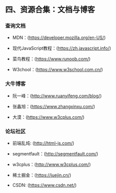 <b><font size=5>四、资源合集：文档与博客</font></b>

### 查询文档
* MDN：(https://developer.mozilla.org/en-US/)

* 现代JavaScript教程：(https://zh.javascript.info/)

* 菜鸟教程：(https://www.runoob.com/)

* W3chool：(https://www.w3school.com.cn/)

### 大牛博客
* 阮一峰：(http://www.ruanyifeng.com/blog/)

* 张鑫旭：(https://www.zhangxinxu.com/)

* 大漠：(https://www.w3cplus.com/)

### 论坛社区
* 前端乱炖: (http://html-js.com/)

* segmentfault：(http://segmentfault.com/)

* w3cplus：(http://www.w3cplus.com/)

* 稀土掘金：(https://juejin.cn/)

* CSDN: (https://www.csdn.net/)